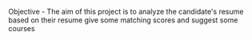 Objective - The aim of this project is to analyze the candidate's resume based on their resume give some matching scores and suggest some courses